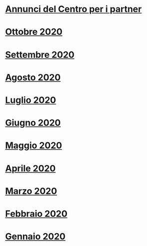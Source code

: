 # [Annunci del Centro per i partner](index.md)
# [Ottobre 2020](2020-october.md)
# [Settembre 2020](2020-september.md)
# [Agosto 2020](2020-august.md)
# [Luglio 2020](2020-july.md)
# [Giugno 2020](2020-june.md)
# [Maggio 2020](2020-may.md)
# [Aprile 2020](2020-april.md)
# [Marzo 2020](2020-march.md)
# [Febbraio 2020](2020-february.md)
# [Gennaio 2020](2020-january.md)

